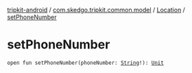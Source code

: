 [tripkit-android](../../index.md) / [com.skedgo.tripkit.common.model](../index.md) / [Location](index.md) / [setPhoneNumber](./set-phone-number.md)

# setPhoneNumber

`open fun setPhoneNumber(phoneNumber: `[`String`](https://kotlinlang.org/api/latest/jvm/stdlib/kotlin/-string/index.html)`!): `[`Unit`](https://kotlinlang.org/api/latest/jvm/stdlib/kotlin/-unit/index.html)